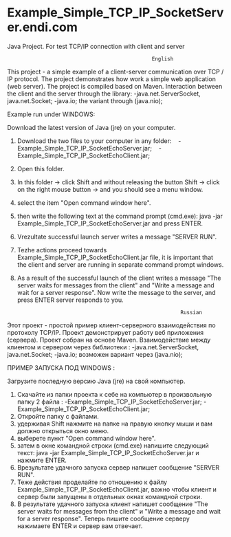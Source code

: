 # Example_Simple_TCP_IP_SocketServer.endi.com

Java Project.
For test TCP/IP connection with client and server

                                                   English

This project - a simple example of a client-server communication over TCP / IP protocol. The project demonstrates how work a simple web application (web server). The project is compiled based on Maven.
Interaction between the client and the server through the library:
-java.net.ServerSocket, java.net.Socket;
-java.io; the variant through (java.nio);

Example run under WINDOWS:

Download the latest version of Java (jre) on your computer.
1. Download the two files to your computer in any folder:
   -Example_Simple_TCP_IP_SocketEchoServer.jar;
   -Example_Simple_TCP_IP_SocketEchoClient.jar;
2. Open this folder.
3. In this folder -> click Shift and without releasing the button Shift -> click on the right mouse button -> and you should see a menu window.
4. select the item "Open command window here".
5. then write the following text at the command prompt (cmd.exe): java -jar Example_Simple_TCP_IP_SocketEchoServer.jar and press ENTER.
6. Vrezultate successful launch server writes a message "SERVER RUN".
7. Tezhe actions proceed towards Example_Simple_TCP_IP_SocketEchoClient.jar file, it is important that the client and server are running in separate command prompt windows.
8. As a result of the successful launch of the client writes a message "The server waits for messages from the client" and "Write a message and wait for a server response". Now write the message to the server, and press ENTER server responds to you.

                                                            Russian

Этот проект - простой пример клиент-серверного взаимодействия по протоколу TCP/IP. Проект демонстрирует работу веб приложения (сервера). Проект собран на основе Maven. 
Взаимодействие между клиентом и сервером через библиотеки :
-java.net.ServerSocket, java.net.Socket;
-java.io; возможен вариант через (java.nio);

ПРИМЕР ЗАПУСКА ПОД WINDOWS :

Загрузите последную версию Java (jre) на свой компьютер.
1. Скачайте из папки проекта к себе на компьютер в произвольную папку 2 файла :
   -Example_Simple_TCP_IP_SocketEchoServer.jar;
   -Example_Simple_TCP_IP_SocketEchoClient.jar;
2. Откройте папку с файлами.
3. удерживая Shift нажмите на папке на правую кнопку мыши и вам должно открыться окно меню.
4. выберете пункт "Open command window here".
5. затем в окне командной строки (cmd.exe) напишите следующий текст: java -jar Example_Simple_TCP_IP_SocketEchoServer.jar и нажмите ENTER.
6. Врезультате удачного запуска сервер напишет сообщение "SERVER RUN". 
7. Теже действия проделайте по отношению к файлу Example_Simple_TCP_IP_SocketEchoClient.jar, важно чтобы клиент и сервер были запущены в отдельных окнах командной строки.
8. В результате удачного запуска клиент напишет сообщение "The server waits for messages from the client" и "Write a message and wait for a server response". Теперь пишите сообщение серверу нажимаете ENTER и сервер вам отвечает.







